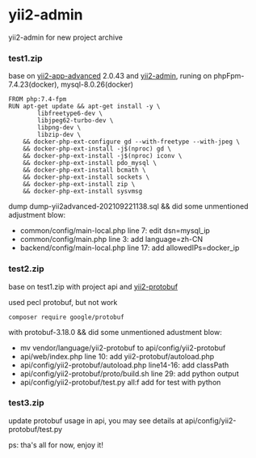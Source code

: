 # yii2-admin
yii2-admin for new project archive

### test1.zip

base on [yii2-app-advanced](https://github.com/yiisoft/yii2-app-advanced) 2.0.43 and [yii2-admin](https://github.com/myloveGy/yii2-admin), runing on phpFpm-7.4.23(docker), mysql-8.0.26(docker)
```
FROM php:7.4-fpm
RUN apt-get update && apt-get install -y \
        libfreetype6-dev \
        libjpeg62-turbo-dev \
        libpng-dev \
        libzip-dev \
    && docker-php-ext-configure gd --with-freetype --with-jpeg \
    && docker-php-ext-install -j$(nproc) gd \
    && docker-php-ext-install -j$(nproc) iconv \
    && docker-php-ext-install pdo_mysql \
    && docker-php-ext-install bcmath \
    && docker-php-ext-install sockets \
    && docker-php-ext-install zip \
    && docker-php-ext-install sysvmsg 
```

dump dump-yii2advanced-202109221138.sql && did some unmentioned adjustment blow:
* common/config/main-local.php line 7: edit dsn=mysql_ip
* common/config/main.php line 3: add language=zh-CN
* backend/config/main-local.php line 17: add allowedIPs=docker_ip

### test2.zip
base on test1.zip with project api and [yii2-protobuf](https://github.com/Languege/yii2-protobuf)

used pecl protobuf, but not work

```
composer require google/protobuf
```
with protobuf-3.18.0 && did some unmentioned adustment blow:
* mv vendor/language/yii2-protobuf to api/config/yii2-protobuf
* api/web/index.php line 10: add yii2-protobuf/autoload.php
* api/config/yii2-protobuf/autoload.php line14-16: add classPath
* api/config/yii2-protobuf/proto/build.sh line 29: add python output
* api/config/yii2-protobuf/test.py all:f add for test with python

### test3.zip
update protobuf usage in api, you may see details at api/config/yii2-protobuf/test.py

ps: tha's all for now, enjoy it!